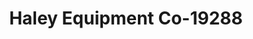---
f_zip-code: 45619
f_state-code: OH
title: Haley Equipment Co-19288
f_phone: 740-867-3145
f_city-only: Chesapeake
f_address: 778 Pemberton Ave Chesapeake
f_location-unique-id: '19288'
slug: haley-equipment-co-19288
updated-on: '2024-05-30T13:46:58.046Z'
created-on: '2024-05-30T13:36:59.803Z'
published-on: '2024-05-30T13:54:32.469Z'
f_city-state: cms/city/chesapeake-oh.md
f_company: cms/company/haley-equipment-co.md
f_state: cms/state/ohio.md
layout: '[payday-loan].html'
tags: payday-loan
---